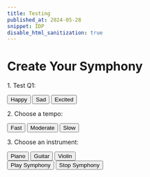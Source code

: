 ```yaml
---
title: Testing
published_at: 2024-05-28
snippet: IDP
disable_html_sanitization: true
---
```


<head>
    <meta charset="UTF-8">
    <meta name="viewport" content="width=device-width, initial-scale=1.0">
    <title>Interactive Symphony</title>
    <link rel="stylesheet" href="styles/styles.css">

</head>
<body>
    <div class="container">
        <h1>Create Your Symphony</h1>
        <div id="questions">
            <div class="question">
                <p>1. Test Q1:</p>
                <button class="answer" data-sound="sound1.mp3">Happy</button>
                <button class="answer" data-sound="sound2.mp3">Sad</button>
                <button class="answer" data-sound="sound3.mp3">Excited</button>
            </div>
            <div class="question">
                <p>2. Choose a tempo:</p>
                <button class="answer" data-sound="sound4.mp3">Fast</button>
                <button class="answer" data-sound="sound5.mp3">Moderate</button>
                <button class="answer" data-sound="sound6.mp3">Slow</button>
            </div>
            <div class="question">
                <p>3. Choose an instrument:</p>
                <button class="answer" data-sound="sound7.mp3">Piano</button>
                <button class="answer" data-sound="sound8.mp3">Guitar</button>
                <button class="answer" data-sound="sound9.mp3">Violin</button>
            </div>
        </div>
        <div id="controls">
            <button id="playSymphony">Play Symphony</button>
            <button id="stopSymphony">Stop Symphony</button>
        </div>
    </div>

</body>
</html>



